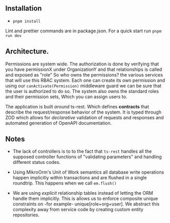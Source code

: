 ## Installation
- `pnpm install`

Lint and prettier commands are in package.json.
For a quick start run `pnpm run dev`

## Architecture.
Permissions are system wide. The authorization is done by verifying that you have permissionX under OrganizationY and that relationships is called and exposed as "role"
So who owns the permissions? the various services that will use this RBAC system. 
Each one can create its own permission and using our `canActivate(Permission)` middleware guard we can be sure that the user is authorized to do so.
The system also owns the standard roles and their permission sets, Which you can assign users to.


The application is built *around* ts-rest. Which defines **contracts** that describe the request/response behavior of the system. It is typed through ZOD which allows for *declarative* validation of requests and responses and automated generation of OpenAPI documentation.

## Notes
- The lack of controllers is to to the fact that `ts-rest` handles all the supposed controller functions of "validating parameters" and handling different status codes.

- Using MikroOrm's Unit of Work semantics all database write operations happen implicitly within transactions and are flushed in a single roundtrip. This happens when we call `em.flush()`

- We are using *explicit* relationship tables instead of letting the ORM handle them implicitly. This is allows us to enforce composite unique constraints on -for example- unique[role+org+user]. We abstract this complexity away from service code by creating custom entity repositories.
